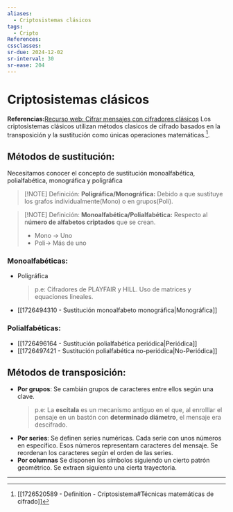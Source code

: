 ```yaml
---
aliases:
  - Criptosistemas clásicos
tags:
  - Cripto
References: 
cssclasses: 
sr-due: 2024-12-02
sr-interval: 30
sr-ease: 204
---
```

# Criptosistemas clásicos

**Referencias:**[Recurso web: Cifrar mensajes con cifradores clásicos](https://www.cryptool.org/en/cto/)
Los criptosistemas clásicos utilizan métodos clasicos de cifrado basados en la transposición y la sustitución como únicas operaciones matemáticas.[^1].
## Métodos de sustitución:
Necesitamos conocer el concepto de sustitución monoalfabética, polialfabética, monográfica y poligráfica

> [!NOTE] Definición:
> **Poligráfica/Monográfica:** Debido a que sustituye los grafos individualmente(Mono) o en grupos(Poli).

> [!NOTE] Definición:
> **Monoalfabética/Polialfabética:** Respecto al n**úmero de alfabetos criptados** que se crean. 
> + Mono → Uno
> + Poli→ Más de uno
### Monoalfabéticas:
+ Poligráfica
	>p.e: Cifradores de PLAYFAIR y HILL. Uso de matrices y equaciones lineales.
+ [[1726494310 - Sustitución monoalfabeto monográfica|Monográfica]]
### Polialfabéticas:
+ [[1726496164 - Sustitución polialfabética periódica|Periódica]]
+ [[1726497421 - Sustitución polialfabética no-periódica|No-Periódica]]
## Métodos de transposición:
+ **Por grupos**: 
	Se cambián grupos de caracteres entre ellos según una clave. 
	> p.e: La **escítala** es un mecanismo antiguo en el que, al enrolllar el pensaje en un bastón con **determinado diámetro**, el mensaje era descifrado. 
+ **Por series**:
	Se definen series numéricas. Cada serie con unos números en específico. Esos números representarn caracteres del mensaje. Se reordenan los caracteres según el orden de las series.
+ **Por columnas**
	Se disponen los símbolos siguiendo un cierto patrón geométrico. Se extraen siguiento una cierta trayectoria.

***
[^1]: [[1726520589 - Definition - Criptosistema#Técnicas matemáticas de cifrado]]
